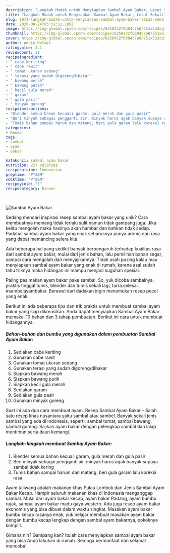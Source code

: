 ```yaml
---
description: "Langkah Mudah untuk Menyiapkan Sambal Ayam Bakar, Lezat Sekali"
title: "Langkah Mudah untuk Menyiapkan Sambal Ayam Bakar, Lezat Sekali"
slug: 1972-langkah-mudah-untuk-menyiapkan-sambal-ayam-bakar-lezat-sekali
date: 2020-08-24T05:51:11.109Z
image: https://img-global.cpcdn.com/recipes/6258432f0304c7a0/751x532cq70/sambal-ayam-bakar-foto-resep-utama.jpg
thumbnail: https://img-global.cpcdn.com/recipes/6258432f0304c7a0/751x532cq70/sambal-ayam-bakar-foto-resep-utama.jpg
cover: https://img-global.cpcdn.com/recipes/6258432f0304c7a0/751x532cq70/sambal-ayam-bakar-foto-resep-utama.jpg
author: Annie Holmes
ratingvalue: 3.1
reviewcount: 11
recipeingredient:
- " cabe keriting"
- " cabe rawit"
- " tomat ukuran sedang"
- " terasi yang sudah digorengdibakar"
- " bawang merah"
- " bawang putih"
- " kecil gula merah"
- " garam"
- " gula pasir"
- " minyak goreng"
recipeinstructions:
- "Blender semua bahan kecuali garam, gula merah dan gula pasir"
- "Beri minyak sebagai pengganti air. minyak harus agak banyak supaya sambal tidak kering"
- "Tumis bahan sampai harum dan matang, beri gula garam lalu koreksi rasa"
categories:
- Resep
tags:
- sambal
- ayam
- bakar

katakunci: sambal ayam bakar 
nutrition: 257 calories
recipecuisine: Indonesian
preptime: "PT36M"
cooktime: "PT56M"
recipeyield: "3"
recipecategory: Dinner

---
```



![Sambal Ayam Bakar](https://img-global.cpcdn.com/recipes/6258432f0304c7a0/751x532cq70/sambal-ayam-bakar-foto-resep-utama.jpg)

Sedang mencari inspirasi resep sambal ayam bakar yang unik? Cara membuatnya memang tidak terlalu sulit namun tidak gampang juga. Jika keliru mengolah maka hasilnya akan hambar dan bahkan tidak sedap. Padahal sambal ayam bakar yang enak seharusnya punya aroma dan rasa yang dapat memancing selera kita.

Ada beberapa hal yang sedikit banyak berpengaruh terhadap kualitas rasa dari sambal ayam bakar, mulai dari jenis bahan, lalu pemilihan bahan segar, sampai cara mengolah dan menyajikannya. Tidak usah pusing kalau mau menyiapkan sambal ayam bakar yang enak di rumah, karena asal sudah tahu triknya maka hidangan ini mampu menjadi suguhan spesial.

Paling pas makan ayam bakar pake sambal. So, yuk dicoba sambalnya, praktis tinggal tumis, blender dan tumis sekali lagi, tarra.selesai. #sambalayambakar. Berawal dari dadakan ingin menemukan resep pecel yang enak.


Berikut ini ada beberapa tips dan trik praktis untuk membuat sambal ayam bakar yang siap dikreasikan. Anda dapat menyiapkan Sambal Ayam Bakar memakai 10 bahan dan 3 tahap pembuatan. Berikut ini cara untuk membuat hidangannya.

<!--inarticleads1-->

##### Bahan-bahan dan bumbu yang digunakan dalam pembuatan Sambal Ayam Bakar:

1. Sediakan  cabe keriting
1. Gunakan  cabe rawit
1. Gunakan  tomat ukuran sedang
1. Gunakan  terasi yang sudah digoreng/dibakar
1. Siapkan  bawang merah
1. Siapkan  bawang putih
1. Siapkan  kecil gula merah
1. Sediakan  garam
1. Sediakan  gula pasir
1. Gunakan  minyak goreng


Saat ini ada dua cara membuat ayam. Resep Sambal Ayam Bakar - Salah satu resep khas nusantara yaitu sambal atau sambel. Banyak sekali jenis sambal yang ada di Indonesia, seperti; sambal tomat, sambal bawang, sambal goreng. Sajikan ayam bakar dengan pelengkap sambal dan lalap mentimun serta daun kemangi. 

<!--inarticleads2-->

##### Langkah-langkah membuat Sambal Ayam Bakar:

1. Blender semua bahan kecuali garam, gula merah dan gula pasir
1. Beri minyak sebagai pengganti air. minyak harus agak banyak supaya sambal tidak kering
1. Tumis bahan sampai harum dan matang, beri gula garam lalu koreksi rasa


Ayam taliwang adalah makanan khas Pulau Lombok dari Jenis Sambal Ayam Bakar Kecap. Hampir seluruh makanan khas di Indonesia menganggap sambal. Mulai dari ayam bakar kecap, ayam bakar Padang, ayam bumbu rujak, sampai ayam bakar madu gaya western. Ada juga resep ayam bakar ekonomis yang bisa dibuat dalam waktu singkat. Masakan ayam bakar bumbu kecap rasanya enak, yuk belajar membuat masakan ayam bakar dengan bumbu kecap lengkap dengan sambal ayam bakarnya, pokoknya komplit. 

Gimana nih? Gampang kan? Itulah cara menyiapkan sambal ayam bakar yang bisa Anda lakukan di rumah. Semoga bermanfaat dan selamat mencoba!
